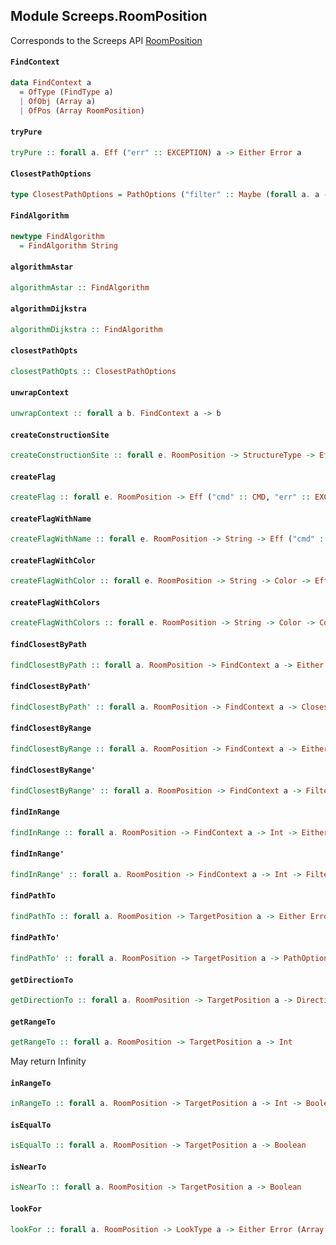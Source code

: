 ## Module Screeps.RoomPosition

Corresponds to the Screeps API [RoomPosition](http://support.screeps.com/hc/en-us/articles/203079201-RoomPosition)

#### `FindContext`

``` purescript
data FindContext a
  = OfType (FindType a)
  | OfObj (Array a)
  | OfPos (Array RoomPosition)
```

#### `tryPure`

``` purescript
tryPure :: forall a. Eff ("err" :: EXCEPTION) a -> Either Error a
```

#### `ClosestPathOptions`

``` purescript
type ClosestPathOptions = PathOptions ("filter" :: Maybe (forall a. a -> Boolean), "algorithm" :: Maybe FindAlgorithm)
```

#### `FindAlgorithm`

``` purescript
newtype FindAlgorithm
  = FindAlgorithm String
```

#### `algorithmAstar`

``` purescript
algorithmAstar :: FindAlgorithm
```

#### `algorithmDijkstra`

``` purescript
algorithmDijkstra :: FindAlgorithm
```

#### `closestPathOpts`

``` purescript
closestPathOpts :: ClosestPathOptions
```

#### `unwrapContext`

``` purescript
unwrapContext :: forall a b. FindContext a -> b
```

#### `createConstructionSite`

``` purescript
createConstructionSite :: forall e. RoomPosition -> StructureType -> Eff ("cmd" :: CMD, "err" :: EXCEPTION | e) ReturnCode
```

#### `createFlag`

``` purescript
createFlag :: forall e. RoomPosition -> Eff ("cmd" :: CMD, "err" :: EXCEPTION | e) ReturnCode
```

#### `createFlagWithName`

``` purescript
createFlagWithName :: forall e. RoomPosition -> String -> Eff ("cmd" :: CMD, "err" :: EXCEPTION | e) ReturnCode
```

#### `createFlagWithColor`

``` purescript
createFlagWithColor :: forall e. RoomPosition -> String -> Color -> Eff ("cmd" :: CMD, "err" :: EXCEPTION | e) ReturnCode
```

#### `createFlagWithColors`

``` purescript
createFlagWithColors :: forall e. RoomPosition -> String -> Color -> Color -> Eff ("cmd" :: CMD, "err" :: EXCEPTION | e) ReturnCode
```

#### `findClosestByPath`

``` purescript
findClosestByPath :: forall a. RoomPosition -> FindContext a -> Either Error (Maybe a)
```

#### `findClosestByPath'`

``` purescript
findClosestByPath' :: forall a. RoomPosition -> FindContext a -> ClosestPathOptions -> Either Error (Maybe a)
```

#### `findClosestByRange`

``` purescript
findClosestByRange :: forall a. RoomPosition -> FindContext a -> Either Error (Maybe a)
```

#### `findClosestByRange'`

``` purescript
findClosestByRange' :: forall a. RoomPosition -> FindContext a -> FilterFn a -> Either Error (Maybe a)
```

#### `findInRange`

``` purescript
findInRange :: forall a. RoomPosition -> FindContext a -> Int -> Either Error (Array a)
```

#### `findInRange'`

``` purescript
findInRange' :: forall a. RoomPosition -> FindContext a -> Int -> FilterFn a -> Either Error (Array a)
```

#### `findPathTo`

``` purescript
findPathTo :: forall a. RoomPosition -> TargetPosition a -> Either Error Path
```

#### `findPathTo'`

``` purescript
findPathTo' :: forall a. RoomPosition -> TargetPosition a -> PathOptions () -> Either Error Path
```

#### `getDirectionTo`

``` purescript
getDirectionTo :: forall a. RoomPosition -> TargetPosition a -> Direction
```

#### `getRangeTo`

``` purescript
getRangeTo :: forall a. RoomPosition -> TargetPosition a -> Int
```

May return Infinity

#### `inRangeTo`

``` purescript
inRangeTo :: forall a. RoomPosition -> TargetPosition a -> Int -> Boolean
```

#### `isEqualTo`

``` purescript
isEqualTo :: forall a. RoomPosition -> TargetPosition a -> Boolean
```

#### `isNearTo`

``` purescript
isNearTo :: forall a. RoomPosition -> TargetPosition a -> Boolean
```

#### `lookFor`

``` purescript
lookFor :: forall a. RoomPosition -> LookType a -> Either Error (Array a)
```


